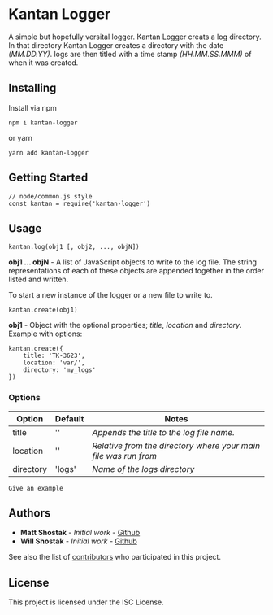 # Kantan Logger

A simple but hopefully versital logger.
Kantan Logger creats a log directory. In that directory Kantan Logger creates a directory with the date *(MM.DD.YY)*. logs are then titled with a time stamp *(HH.MM.SS.MMM)* of when it was created. 

## Installing

Install via npm
```
npm i kantan-logger
```
or yarn
```
yarn add kantan-logger
```

## Getting Started
```
// node/common.js style 
const kantan = require('kantan-logger')
```

## Usage

```
kantan.log(obj1 [, obj2, ..., objN])
```
__obj1 ... objN__ - A list of JavaScript objects to write to the log file. The string representations of each of these objects are appended together in the order listed and written.

To start a new instance of the logger or a new file to write to.
```
kantan.create(obj1)
```
__obj1__ - Object with the optional properties; *title*, *location* and *directory*.
Example with options:
```
kantan.create({
    title: 'TK-3623',
    location: 'var/',
    directory: 'my_logs'
})
```

### Options

Option | Default | Notes
--- | --- | ---
title | '' | *Appends the title to the log file name.*
location | '' | *Relative from the directory where your main file was run from*
directory | 'logs' | *Name of the logs directory*
```
Give an example
```

## Authors

* **Matt Shostak** - *Initial work* - [Github](https://github.com/PurpleBooth)
* **Will Shostak** - *Initial work* - [Github](https://github.com/PurpleBooth)

See also the list of [contributors](https://github.com/your/project/contributors) who participated in this project.

## License

This project is licensed under the ISC License.